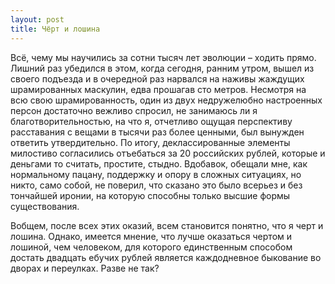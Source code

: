 ```yaml
---
layout: post
title: Чёрт и лошина
---
```


Всё,&nbsp;чему мы научились за сотни тысяч лет эволюции – ходить прямо. Лишний раз убедился в этом,&nbsp;когда сегодня,&nbsp;ранним утром, вышел из своего подъезда и в очередной раз нарвался на наживы жаждущих шрамированных маскулин,&nbsp;едва&nbsp;прошагав&nbsp;сто&nbsp;метров. Несмотря на всю свою шрамированность, один из двух недружелюбно настроенных персон достаточно вежливо спросил,&nbsp;не занимаюсь ли я благотворительностью,&nbsp;на что я,&nbsp;отчетливо ощущая перспективу расставания с вещами в тысячи раз более ценными,&nbsp;был вынужден ответить утвердительно. По итогу, деклассированные элементы милостиво согласились отъебаться за 20 российских рублей,&nbsp;которые и деньгами то считать,&nbsp;простите,&nbsp;стыдно. Вдобавок,&nbsp;обещали мне, как нормальному пацану,&nbsp;поддержку и опору в сложных ситуациях, но никто,&nbsp;само собой,&nbsp;не поверил,&nbsp;что сказано это было всерьез и без тончайшей иронии, на которую способны только высшие формы существования.

Вобщем,&nbsp;после всех этих оказий, всем становится понятно,&nbsp;что я черт и лошина. Однако, имеется мнение,&nbsp;что лучше оказаться чертом и лошиной, чем человеком,&nbsp;для которого единственным способом достать двадцать ебучих рублей является каждодневное быкование во дворах и переулках. Разве не так?

